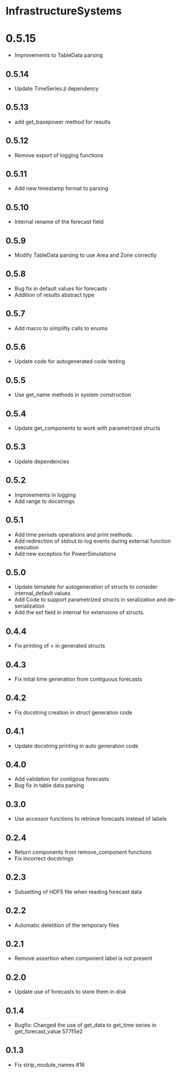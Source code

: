 # InfrastructureSystems

# 0.5.15

- Improvements to TableData parsing

## 0.5.14

- Update TimeSeries.jl dependency

## 0.5.13

- add get_basepower method for results

## 0.5.12

- Remove export of logging functions

## 0.5.11

- Add new timestamp format to parsing

## 0.5.10

- Internal rename of the forecast field

## 0.5.9

- Modify TableData parsing to use Area and Zone correctly

## 0.5.8

- Bug fix in default values for forecasts
- Addition of results abstract type

## 0.5.7

- Add macro to simplifiy calls to enums

## 0.5.6

- Update code for autogenerated code testing

## 0.5.5

- Use get_name methods in system construction

## 0.5.4

- Update get_components to work with parametrized structs

## 0.5.3

- Update dependencies

## 0.5.2

- Improvements in logging
- Add range to docstrings

## 0.5.1

- Add time periods operations and print methods.
- Add redirection of stdout to log events during external function execution
- Add new exceptios for PowerSimulations

## 0.5.0

- Update template for autogeneration of structs to consider internal_default values
- Add Code to support parametrized structs in seralization and de-serialization
- Add the ext field in internal for extensions of structs.

## 0.4.4

- Fix printing of < in generated structs

## 0.4.3

- Fix inital time generation from contiguous forecasts

## 0.4.2

- Fix docstring creation in struct generation code

## 0.4.1

- Update docstring printing in auto generation code

## 0.4.0

- Add validation for contigous forecasts
- Bug fix in table data parsing

## 0.3.0

- Use accessor functions to retrieve forecasts instead of labels

## 0.2.4

- Return components from remove_component functions
- Fix incorrect docstrings

## 0.2.3

- Subsetting of HDF5 file when reading forecast data

## 0.2.2

- Automatic deletition of the temporary files

## 0.2.1

- Remove assertion when component label is not present

## 0.2.0

- Update use of forecasts to store them in disk

## 0.1.4

- Bugfix: Changed the use of get_data to get_time series in get_forecast_value 577f5e2

## 0.1.3

- Fix strip_module_names #16
